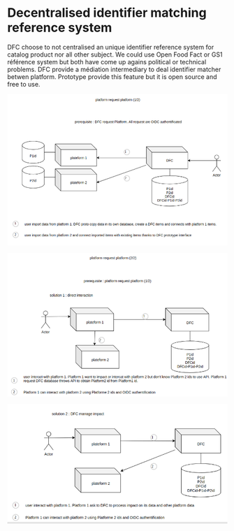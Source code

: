 # Decentralised identifier matching reference system

DFC choose to not centralised an unique identifier reference system for catalog product nor all other subject. We could use Open Food Fact or GS1 référence system but both have come up agains political or technical problems. DFC provide a médiation intermediary to deal identifier matcher betwen platform. Prototype provide this feature but it is open source and free to use.

![Build Decentralised identifier matching](../.gitbook/assets/selection_629.png)

![A platform use Decentralised identifier matching reference system to interoperate whit an other](../.gitbook/assets/selection_627.png)

![A platform claim impact of its item to all platfoms managing equivalent item on others platform](../.gitbook/assets/selection_628.png)

